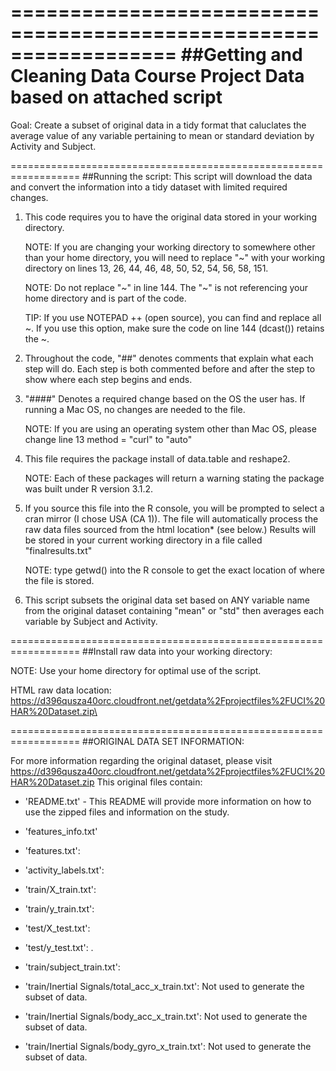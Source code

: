 ==================================================================
##Getting and Cleaning Data Course Project
Data based on attached script
==================================================================

Goal: Create a subset of original data in a tidy format that caluclates the average value of any variable pertaining to
mean or standard deviation by Activity and Subject.

==================================================================
##Running the script:
This script will download the data and convert the information into a tidy dataset with limited required changes.

1. This code requires you to have the original data stored in your working directory. 
	
	NOTE: If you are changing your working directory to somewhere other than your home directory, you will need to
	replace "~" with your working directory on lines 13, 26, 44, 46, 48, 50, 52, 54, 56, 58, 151.
	
	NOTE: Do not replace "~" in line 144. The "~" is not referencing your home directory and is part of the code.
	
	TIP: If you use NOTEPAD ++ (open source), you can find and replace all ~. If you use this option, make sure the
	code on line 144 (dcast()) retains the ~.


2. Throughout the code, "##" denotes comments that explain what each step will do. Each step is both commented before 
	and after the step to show where each step begins and ends.

3. "####" Denotes a required change based on the OS the user has. If running a Mac OS, no changes are needed to the file.
	
	NOTE: If you are using an operating system other than Mac OS, please change line 13 method = "curl" to "auto"

4. This file requires the package install of data.table and reshape2.
	
	NOTE: Each of these packages will return a warning stating the package was built under R version 3.1.2.

5. If you source this file into the R console, you will be prompted to select a cran mirror (I chose USA (CA 1)).
	The file will automatically process the raw data files sourced from the html location* (see below.)
	Results will be stored in your current working directory in a file called "finalresults.txt"
	
	NOTE: type getwd() into the R console to get the exact location of where the file is stored.

6. This script subsets the original data set based on ANY variable name from the original dataset containing 
	"mean" or "std" then averages each variable by Subject and Activity. 

==================================================================
##Install raw data into your working directory:

NOTE: Use your home directory for optimal use of the script.

HTML raw data location: https://d396qusza40orc.cloudfront.net/getdata%2Fprojectfiles%2FUCI%20HAR%20Dataset.zip\

==================================================================
##ORIGINAL DATA SET INFORMATION:

For more information regarding the original dataset, please visit 
https://d396qusza40orc.cloudfront.net/getdata%2Fprojectfiles%2FUCI%20HAR%20Dataset.zip
This original files contain:
- 'README.txt' - This README will provide more information on how to use the zipped files and information on the study.

- 'features_info.txt'

- 'features.txt': 

- 'activity_labels.txt':

- 'train/X_train.txt': 

- 'train/y_train.txt': 

- 'test/X_test.txt': 

- 'test/y_test.txt': .

- 'train/subject_train.txt': 

- 'train/Inertial Signals/total_acc_x_train.txt': Not used to generate the subset of data.

- 'train/Inertial Signals/body_acc_x_train.txt': Not used to generate the subset of data. 

- 'train/Inertial Signals/body_gyro_x_train.txt': Not used to generate the subset of data. 


